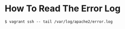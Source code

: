 How To Read The Error Log
=========================

    $ vagrant ssh -- tail /var/log/apache2/error.log
